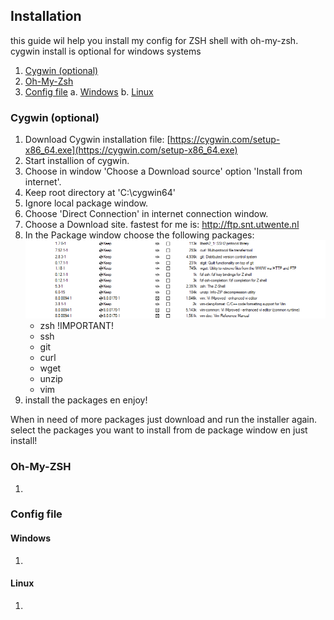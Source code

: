 ## Installation
this guide wil help you install my config for ZSH shell with oh-my-zsh. cygwin install is optional for windows systems

1. [Cygwin (optional)](#cygwin-optional)
2. [Oh-My-Zsh](#oh-my-zsh)
3. [Config file](#config-file)
    a. [Windows](#windows)
    b. [Linux](#linux)

### Cygwin (optional)
1. Download Cygwin installation file: [https://cygwin.com/setup-x86_64.exe](https://cygwin.com/setup-x86_64.exe)
2. Start installion of cygwin.
3. Choose in window 'Choose a Download source' option 'Install from internet'.
4. Keep root directory at 'C:\cygwin64'
5. Ignore local package window.
6. Choose 'Direct Connection' in internet connection window.
7. Choose a Download site. fastest for me is: http://ftp.snt.utwente.nl
8. In the Package window choose the following packages:
    ![screen](https://raw.githubusercontent.com/Ivostomp/zsh-config/master/Cygwin-Packages.png)
    - zsh !IMPORTANT!
    - ssh
    - git
    - curl
    - wget
    - unzip
    - vim
9. install the packages en enjoy!


When in need of more packages just download and run the installer again. select the packages you want to install from de package window en just install!
    

### Oh-My-ZSH
1. 

### Config file

#### Windows
1. 

#### Linux
1. 

